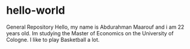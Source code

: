 # hello-world
General Repository
Hello, my name is Abdurahman Maarouf and i am 22 years old. Im studying the Master of Economics on the University of Cologne. I like to play Basketball a lot.
